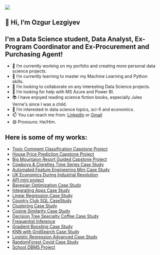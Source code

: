![](https://github.com/ozgurlezgiyev/Case-Studies/blob/main/readme.gif)

## 👋 Hi, I’m Ozgur Lezgiyev
## I'm a Data Science student, Data Analyst, Ex-Program Coordinator and Ex-Procurement and Purchasing Agent!


- 🔭 I’m currently working on my porfolio and creating more personal data science projects.
- 🌱 I’m currently learning to master my Machine Learning and Python skills.
- 💞️ I’m looking to collaborate on any interesting Data Science projects.
- 🤔 I’m looking for help with MS Azure and Power BI.
- 📚 I have enjoyed reading science fiction books, especially Jules Verne's since I was a child.
- 👀 I’m interested in data science topics, sci-fi and economics.
- 📫 You can reach me from: [LinkedIn](https://www.linkedin.com/in/ozgurlezgiyev/) or [Gmail](mailto:ozgurlezgiyev@gmail.com)
- 😄 Pronouns: He/Him.

## Here is some of my works:
- [Toxic Comment Classification Capstone Project](https://github.com/ozgurlezgiyev/Capstone3)
- [House Price Prediction Capstone Project](https://github.com/ozgurlezgiyev/Capstone2)
- [Big Mountaion Resort Guided Capstone Project](https://github.com/ozgurlezgiyev/GuidedCapstone)
- [Cowboys & Cigrettes Time Series Case Study](https://github.com/ozgurlezgiyev/Case-Studies/tree/main/Cowboys%26CigrettesCaseStudy)
- [Automated Feature Engineering Mini Case Study](https://github.com/ozgurlezgiyev/Mini-Case-Studies/tree/main/Automated_Feature_Engineering)
- [UK Economics During Industrial Revolution](https://github.com/ozgurlezgiyev/UK_economics/blob/main/UK_economy/UK_economics.ipynb)
- [API mini project](https://github.com/ozgurlezgiyev/Case-Studies/tree/main/API-mini-project)
- [Bayesian Optimization Case Study](https://github.com/ozgurlezgiyev/Case-Studies/tree/main/Bayesian%20Optimization%20Case%20Study)
- [Integrating Apps Case Study](https://github.com/ozgurlezgiyev/Case-Studies/tree/main/Case%20Study%20-%20Integrating%20Apps)
- [Linear Regression Case Study](https://github.com/ozgurlezgiyev/Case-Studies/tree/main/Case%20Study%20-%20Linear%20Regression)
- [Country Club SQL CaseStudy](https://github.com/ozgurlezgiyev/Case-Studies/tree/main/Case-Study-SQL-Country-Club)
- [Clustering Case Study](https://github.com/ozgurlezgiyev/Case-Studies/tree/main/Clustering_Case_Study)
- [Cosine Similarity Case Study](https://github.com/ozgurlezgiyev/Case-Studies/tree/main/CosineSimilarityCaseStudy)
- [Decision Tree Specialty Coffee Case Study](https://github.com/ozgurlezgiyev/Case-Studies/tree/main/Decision_Tree_Specialty_Coffee_Case_Study)
- [Frequentist Inference](https://github.com/ozgurlezgiyev/Case-Studies/tree/main/Frequentist%20Inference)
- [Gradient Boosting Case Study](https://github.com/ozgurlezgiyev/Case-Studies/tree/main/Gradient_Boosting_Case_Study)
- [KNN with GridSearch Case Study](https://github.com/ozgurlezgiyev/Case-Studies/tree/main/GridSearchKNN_Case_Study)
- [Logistic Regression Advanced Case Study](https://github.com/ozgurlezgiyev/Case-Studies/tree/main/Logistic%20Regression%20Advanced%20Case%20Study)
- [RandomForest Covid Case Study](https://github.com/ozgurlezgiyev/Case-Studies/tree/main/RandomForest%20Covid%20Case%20Study)
- [School DBMS Project](https://github.com/ozgurlezgiyev/School-DBMS-Project)

<!---
ozgurlezgiyev/ozgurlezgiyev is a ✨ special ✨ repository because its `README.md` (this file) appears on your GitHub profile.
You can click the Preview link to take a look at your changes.
--->

